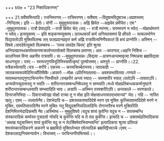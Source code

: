 +++
title = "23 निशाधिकरणम्"

+++
21.सर्वेषामित्यादि। रजनिमरणम् -- रात्रिमरणम्। सर्वेषाम् --विदुषामविदुषाञ्च।अप्रशस्तम् -निन्दितम्। इति -- हेतोः। योगी -- मुमुक्षुरूपासकः। अह्नि म्रियेत --अह्नयेव प्रमीयेत। एषः" -मुमुक्षुरुपासकः। रात्रौ प्रेयाद्यदि --रात्रौ म्रियेत चेत्।तत् -- रात्रौ मरणम्। चरममरणं न भवेत् --मोक्षार्थमरणं न भवेत्। इत्ययुक्तम् -- इति शङ्कनमयुक्तम्। प्रारब्धकार्यं कर्म अनियतसमयं हि क्षीयते -- यत्फलभोगेन विद्यावतोऽपि मुक्तिविलम्बः तत् फलप्रदानप्रवृत्तं कर्म अह्नि रात्रावित्यनिर्णेयकालं हि क्षयं प्राप्नोति। अस्मिन् -- विषये।तावदेवेत्युक्तो विलम्बश्च -- 'तस्य तावदेव चिरम्' इति श्रुत्या अनियतप्रारब्धकर्मावसानमात्रपर्यन्ततयोक्तो विलम्बश्च प्रमाणम्। अतः --कारणात्।अहनि निशिच -- कालनियमं विना अहनीव रात्रावपि। सः --मुमुक्षुरुपासकः।विद्यया --प्रायणआन्तमावृत्या निष्पन्नया ब्रह्मविद्यया साधनभूता। परम् -- स्वरूपगुणविभूतिभिस्सर्वोत्कृष्टं पुरुषोत्तमम्। अश्नुते -- प्राप्नोति।।22. यत्रैकस्येत्यादि।यत्र --शरीरे। एकस्य -- कस्यचिच्चेतनस्य। जातकज्ञैः -- जातकस्वरूपवेदिभिर्ज्योतिषिकैः।अपवर्गः --मोक्षः।प्रतिनियततया-- अवश्यम्भावितया।गण्यते -- व्ययस्थानतद्गुणटचिन्तनेन निश्चीयते।तच्छरीरं अन्त्यं स्यात् -- चरमशरीरं स्यात्।ततोऽपि --तावताऽपि।अन्ययोगव्युदासस्तु न भवति -- शरीरान्तरसम्बन्धनिषेधस्तु न सम्भवति।मध्ये मोक्षप्रतिबन्धककर्मानुष्ठाने शरीरान्तरसम्बन्धस्यापि सम्भवादिति भावः। अत्रापि --अस्मिन् तरमशरीरेऽपि। अन्तकाले -- मरणकाले। दिनरजनिभिदा -- दिवारात्र्योरह्ना मोक्षो रात्र्या तु न मोक्ष इति मोक्षसाधनत्वतदभावाभ्यां" भेदः। नहि -- नास्ति खलु। एवम् -- तन्न्यायेनैव। देशभेदादि च-- प्रशस्तकाश्यादिदेशे मरण एव मुक्तिः कुत्सितग्रामादिदेशे मरणे न मुक्तिः, एवमतिसारादिनैव मरणे मुक्तिः नतु विद्युदशनिसलिलादिभिः रोगान्तरैश्च मरणे मुक्तिरिति देशनिमित्तभेदादिकमपि नैव।अस्मिंश्च -- मुमुक्षुविषये।यदुच शव्यं कुर्वन्ति यदुच न -- शवसम्बन्धि संस्कारादिकं कर्मास्य पुत्रादयो नॉयदि च कुर्वन्ति यदि च ते तन्न कुर्वन्ति। इत्यादि च -- उक्तार्थप्रतिपादिकया 'अथख यदुचास्मिन् शव्यं कुर्वन्ति यदु च न तेऽर्चिषमेवाभिसम्भवन्ति' इत्यादिकया श्रुत्या प्रतिपन्नं शवसंस्कारादिकरणे अकरणे च ब्रह्मविदो मुक्तिर्लभ्यत एवेत्यादिकं ब्रह्मविद्वैभवञ्चे।एवम् --देशकालाद्यनियमन्यायेन। विभाव्यम् -- परचिन्तनीयमित्यर्थः।।